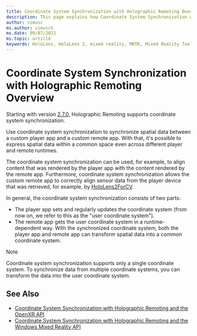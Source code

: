 ```yaml
---
title: Coordinate System Synchronization with Holographic Remoting Overview
description: This page explains how Coordinate System Synchronization with Holographic Remoting works
author: vimusc
ms.author: vimusch
ms.date: 09/07/2021
ms.topic: article
keywords: HoloLens, HoloLens 2, mixed reality, MRTK, Mixed Reality Toolkit, augmented reality, virtual reality, mixed reality headsets, learn, tutorial, getting started, holographic remoting
---
```


# Coordinate System Synchronization with Holographic Remoting Overview

Starting with version [2.7.0](holographic-remoting-version-history.md#v2.7.0), Holographic Remoting supports coordinate system synchronization.

Use coordinate system synchronization to synchronize spatial data between a custom player app and a custom remote app.
With that, it's possible to express spatial data within a common space even across different player and remote runtimes.

The coordinate system synchronization can be used, for example, to align content that was rendered by the player app with the content rendered by the remote app.
Furthermore, coordinate system synchronization allows the custom remote app to correctly align sensor data from the player device that was retrieved, for example, by [HoloLens2ForCV](https://github.com/microsoft/HoloLens2ForCV).

In general, the coordinate system synchronization consists of two parts:
- The player app sets and regularly updates the coordinate system (from now on, we refer to this as the "user coordinate system").
- The remote app gets the user coordinate system in a runtime-dependent way.
With the synchronized coordinate system, both the player app and remote app can transform spatial data into a common coordinate system.

> [!NOTE]
> Coordinate system synchronization supports only a single coordinate system.
> To synchronize data from multiple coordinate systems, you can transform the data into the user coordinate system.
	
## See Also
* [Coordinate System Synchronization with Holographic Remoting and the OpenXR API](holographic-remoting-coordinate-system-synchronization-openxr.md)
* [Coordinate System Synchronization with Holographic Remoting and the Windows Mixed Reality API](holographic-remoting-coordinate-system-synchronization-wmr.md)
